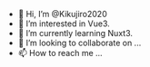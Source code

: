 - 👋 Hi, I’m @Kikujiro2020
- 👀 I’m interested in Vue3.
- 🌱 I’m currently learning Nuxt3.
- 💞️ I’m looking to collaborate on ...
- 📫 How to reach me ...

<!---
Kikujiro2020/Kikujiro2020 is a ✨ special ✨ repository because its `README.md` (this file) appears on your GitHub profile.
You can click the Preview link to take a look at your changes.
--->
